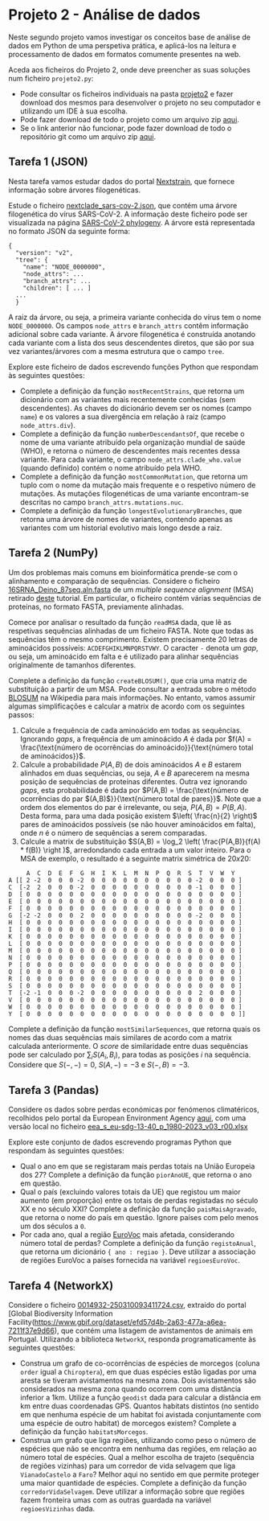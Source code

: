 # Projeto 2 - Análise de dados

Neste segundo projeto vamos investigar os conceitos base de análise de dados em Python de uma perspetiva prática, e aplicá-los na leitura e processamento de dados em formatos comumente presentes na web.

Aceda aos ficheiros do Projeto 2, onde deve preencher as suas soluções num ficheiro `projeto2.py`:

- Pode consultar os ficheiros individuais na pasta [projeto2](../scripts/projeto2) e fazer download dos mesmos para desenvolver o projeto no seu computador e utilizando um IDE à sua escolha.
- Pode fazer download de todo o projeto como um arquivo zip [aqui](https://download-directory.github.io/?url=https%3A%2F%2Fgithub.com%2Fhpacheco%2Fprogii%2Ftree%2Fmaster%2Fscripts%2Fprojeto2).
- Se o link anterior não funcionar, pode fazer download de todo o repositório git como um arquivo zip [aqui](https://github.com/hpacheco/progii/archive/refs/heads/master.zip).

## Tarefa 1 (JSON)

Nesta tarefa vamos estudar dados do portal [Nextstrain](https://nextstrain.org/), que fornece informação sobre árvores filogenéticas.

Estude o ficheiro [nextclade_sars-cov-2.json](../scripts/projeto2/dados/nextclade_sars-cov-2.json), que contém uma árvore filogenética do vírus SARS-CoV-2. A informação deste ficheiro pode ser visualizada na página [SARS-CoV-2 phylogeny](https://nextstrain.org/nextclade/sars-cov-2). A árvore está representada no formato JSON da seguinte forma:

```
{
  "version": "v2",
  "tree": {
    "name": "NODE_0000000",
    "node_attrs": ...
    "branch_attrs": ...
    "children": [ ... ]
  ...
  }
```

A raiz da árvore, ou seja, a primeira variante conhecida do vírus tem o nome `NODE_0000000`.
Os campos `node_attrs` e `branch_attrs` contêm informação adicional sobre cada variante.
A árvore filogenética é construída anotando cada variante com a lista dos seus descendentes diretos, que são por sua vez variantes/árvores com a mesma estrutura que o campo `tree`.

Explore este ficheiro de dados escrevendo funções Python que respondam às seguintes questões:

* Complete a definição da função `mostRecentStrains`, que retorna um dicionário com as variantes mais recentemente conhecidas (sem descendentes). As chaves do dicionário devem ser os nomes (campo `name`) e os valores a sua divergência em relação à raiz (campo `node_attrs.div`).
* Complete a definição da função `numberDescendantsOf`, que recebe o nome de uma variante atribuído pela organização mundial de saúde (WHO), e retorna o número de descendentes mais recentes dessa variante. Para cada variante, o campo `node_attrs.clade_who.value` (quando definido) contém o nome atribuído pela WHO.
* Complete a definição da função `mostCommonMutation`, que retorna um tuplo com o nome da mutação mais frequente e o respetivo número de mutações. As mutações filogenéticas de uma variante encontram-se descritas no campo `branch_attrs.mutations.nuc`.
* Complete a definição da função `longestEvolutionaryBranches`, que retorna uma árvore de nomes de variantes, contendo apenas as variantes com um historial evolutivo mais longo desde a raiz.

## Tarefa 2 (NumPy)

Um dos problemas mais comuns em bioinformática prende-se com o alinhamento e comparação de sequências. Considere o ficheiro [16SRNA_Deino_87seq.aln.fasta](../scripts/projeto2/dados/16SRNA_Deino_87seq.aln.fasta) de um *multiple sequence alignment* (MSA) retirado [deste](https://www.ncbi.nlm.nih.gov/tools/msaviewer/tutorial1/) tutorial. Em particular, o ficheiro contém várias sequências de proteínas, no formato FASTA, previamente alinhadas.

Comece por analisar o resultado da função `readMSA` dada, que lê as respetivas sequências alinhadas de um ficheiro FASTA. Note que todas as sequências têm o mesmo comprimento. Existem precisamente 20 letras de aminoácidos possíveis: `ACDEFGHIKLMNPQRSTVWY`. O caracter `-` denota um *gap*, ou seja, um aminoácido em falta e é utilizado para alinhar sequências originalmente de tamanhos diferentes.

Complete a definição da função `createBLOSUM()`, que cria uma matriz de substituição a partir de um MSA. Pode consultar a entrada sobre o método [BLOSUM](https://en.wikipedia.org/wiki/BLOSUM) na Wikipedia para mais informações. No entanto, vamos assumir algumas simplificações e calcular a matrix de acordo com os seguintes passos:

1. Calcule a frequência de cada aminoácido em todas as sequências. Ignorando *gaps*, a frequência de um aminoácido $A$ é dada por $f(A) = \frac{\text{número de ocorrências do aminoácido}}{\text{número total de aminoácidos}}$.
2. Calcule a probabilidade $P(A,B)$ de dois aminoácidos $A$ e $B$ estarem alinhados em duas sequências, ou seja, $A$ e $B$ aparecerem na mesma posição de sequências de proteínas diferentes. Outra vez ignorando *gaps*, esta probabilidade é dada por $P(A,B) = \frac{\text{número de ocorrências do par $(A,B)$}}{\text{número total de pares}}$. Note que a ordem dos elementos do par é irrelevante, ou seja, $P(A,B) = P(B,A)$. Desta forma, para uma dada posição existem $\left( \frac{n}{2} \right)$ pares de aminoácidos possíveis (se não houver aminoácidos em falta), onde $n$ é o número de sequências a serem comparadas.
3. Calcule a matrix de substituição $S(A,B) = \log_2 \left( \frac{P(A,B)}{f(A) * f(B)} \right )$, arredondando cada entrada a um valor inteiro. Para o MSA de exemplo, o resultado é a seguinte matrix simétrica de $20x20$:


```
     A  C  D  E  F  G  H  I  K  L  M  N  P  Q  R  S  T  V  W  Y
A [[ 2 -2  0  0  0 -2  0  0  0  0  0  0  0  0  0  0 -2  0  0  0 ]
C  [-2  2  0  0  0 -2  0  0  0  0  0  0  0  0  0  0 -1  0  0  0 ]
D  [ 0  0  0  0  0  0  0  0  0  0  0  0  0  0  0  0  0  0  0  0 ]
E  [ 0  0  0  0  0  0  0  0  0  0  0  0  0  0  0  0  0  0  0  0 ]
F  [ 0  0  0  0  0  0  0  0  0  0  0  0  0  0  0  0  0  0  0  0 ]
G  [-2 -2  0  0  0  2  0  0  0  0  0  0  0  0  0  0 -2  0  0  0 ]
H  [ 0  0  0  0  0  0  0  0  0  0  0  0  0  0  0  0  0  0  0  0 ]
I  [ 0  0  0  0  0  0  0  0  0  0  0  0  0  0  0  0  0  0  0  0 ]
K  [ 0  0  0  0  0  0  0  0  0  0  0  0  0  0  0  0  0  0  0  0 ]
L  [ 0  0  0  0  0  0  0  0  0  0  0  0  0  0  0  0  0  0  0  0 ]
M  [ 0  0  0  0  0  0  0  0  0  0  0  0  0  0  0  0  0  0  0  0 ]
N  [ 0  0  0  0  0  0  0  0  0  0  0  0  0  0  0  0  0  0  0  0 ]
P  [ 0  0  0  0  0  0  0  0  0  0  0  0  0  0  0  0  0  0  0  0 ]
Q  [ 0  0  0  0  0  0  0  0  0  0  0  0  0  0  0  0  0  0  0  0 ]
R  [ 0  0  0  0  0  0  0  0  0  0  0  0  0  0  0  0  0  0  0  0 ]
S  [ 0  0  0  0  0  0  0  0  0  0  0  0  0  0  0  0  0  0  0  0 ]
T  [-2 -1  0  0  0 -2  0  0  0  0  0  0  0  0  0  0  2  0  0  0 ]
V  [ 0  0  0  0  0  0  0  0  0  0  0  0  0  0  0  0  0  0  0  0 ]
W  [ 0  0  0  0  0  0  0  0  0  0  0  0  0  0  0  0  0  0  0  0 ]
Y  [ 0  0  0  0  0  0  0  0  0  0  0  0  0  0  0  0  0  0  0  0 ]]
```

Complete a definição da função `mostSimilarSequences`, que retorna quais os nomes das duas sequências mais similares de acordo com a matrix calculada anteriormente. O *score* de similaridade entre duas sequências pode ser calculado por $\sum_i S(A_i,B_i)$, para todas as posições $i$ na sequência. Considere que $S(-,-)=0$, $S(A,-)=-3$ e $S(-,B)=-3$.

## Tarefa 3 (Pandas)

Considere os dados sobre perdas económicas por fenómenos climatéricos, recolhidos pelo portal da European Environment Agency [aqui](https://www.eea.europa.eu/en/datahub/datahubitem-view/1fac8253-3df7-4408-b5fa-a6f2dc524182), com uma versão local no ficheiro [eea_s_eu-sdg-13-40_p_1980-2023_v03_r00.xlsx](../scripts/projeto2/dados/eea_s_eu-sdg-13-40_p_1980-2023_v03_r00.xlsx)

Explore este conjunto de dados escrevendo programas Python que respondam às seguintes questões:

* Qual o ano em que se registaram mais perdas totais na União Europeia dos 27? Complete a definição da função `piorAnoUE`, que retorna o ano em questão.
* Qual o país (excluindo valores totais da UE) que registou um maior aumento (em proporção) entre os totais de perdas registadas no século XX e no século XXI? Complete a definição da função `paisMaisAgravado`, que retorna o nome do país em questão. Ignore países com pelo menos um dos séculos a `0`.
* Por cada ano, qual a região [EuroVoc](https://en.wikipedia.org/wiki/EuroVoc) mais afetada, considerando número total de perdas? Complete a definição da função `registoAnual`, que retorna um dicionário `{ ano : regiao }`. Deve utilizar a associação de regiões EuroVoc a países fornecida na variável `regioesEuroVoc`.

## Tarefa 4 (NetworkX)

Considere o ficheiro [0014932-250310093411724.csv](../scripts/projeto2/dados/0014932-250310093411724.csv), extraído do portal [Global Biodiversity Information Facility(https://www.gbif.org/dataset/efd57d4b-2a63-477a-a6ea-7211f37e9d66), que contém uma listagem de avistamentos de animais em Portugal. Utilizando a biblioteca `NetworkX`, responda programaticamente às seguintes questões:

* Construa um grafo de co-ocorrências de espécies de morcegos (coluna `order` igual a `Chiroptera`), em que duas espécies estão ligadas por uma aresta se tiveram avistamentos na mesma zona. Dois avistamentos são considerados na mesma zona quando ocorrem com uma distância inferior a 1km. Utilize a função `geodist` dada para calcular a distância em km entre duas coordenadas GPS. Quantos habitats distintos (no sentido em que nenhuma espécie de um habitat foi avistada conjuntamente com uma espécie de outro habitat) de morcegos existem? Complete a definição da função `habitatsMorcegos`.
* Construa um grafo que liga regiões, utilizando como peso o número de espécies que não se encontra em nenhuma das regiões, em relação ao número total de espécies. Qual a melhor escolha de trajeto (sequência de regiões vizinhas) para um corredor de vida selvagem que liga `VianadoCastelo` a `Faro`? Melhor aqui no sentido em que permite proteger uma maior quantidade de espécies. Complete a definição da função `corredorVidaSelvagem`. Deve utilizar a informação sobre que regiões fazem fronteira umas com as outras guardada na variável `regioesVizinhas` dada.



